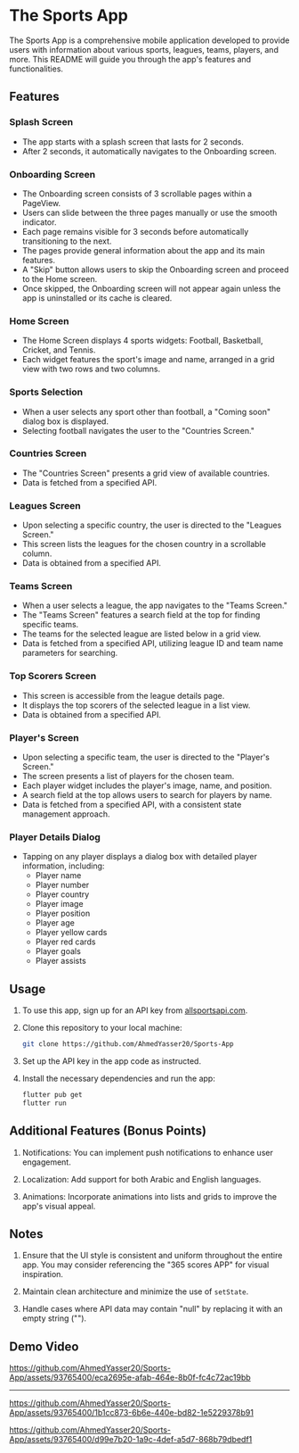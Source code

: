 # The Sports App

The Sports App is a comprehensive mobile application developed to provide users with information about various sports, leagues, teams, players, and more. This README will guide you through the app's features and functionalities.

## Features

### Splash Screen

- The app starts with a splash screen that lasts for 2 seconds.
- After 2 seconds, it automatically navigates to the Onboarding screen.

### Onboarding Screen

- The Onboarding screen consists of 3 scrollable pages within a PageView.
- Users can slide between the three pages manually or use the smooth indicator.
- Each page remains visible for 3 seconds before automatically transitioning to the next.
- The pages provide general information about the app and its main features.
- A "Skip" button allows users to skip the Onboarding screen and proceed to the Home screen.
- Once skipped, the Onboarding screen will not appear again unless the app is uninstalled or its cache is cleared.

### Home Screen

- The Home Screen displays 4 sports widgets: Football, Basketball, Cricket, and Tennis.
- Each widget features the sport's image and name, arranged in a grid view with two rows and two columns.

### Sports Selection

- When a user selects any sport other than football, a "Coming soon" dialog box is displayed.
- Selecting football navigates the user to the "Countries Screen."

### Countries Screen

- The "Countries Screen" presents a grid view of available countries.
- Data is fetched from a specified API.

### Leagues Screen

- Upon selecting a specific country, the user is directed to the "Leagues Screen."
- This screen lists the leagues for the chosen country in a scrollable column.
- Data is obtained from a specified API.

### Teams Screen

- When a user selects a league, the app navigates to the "Teams Screen."
- The "Teams Screen" features a search field at the top for finding specific teams.
- The teams for the selected league are listed below in a grid view.
- Data is fetched from a specified API, utilizing league ID and team name parameters for searching.

### Top Scorers Screen

- This screen is accessible from the league details page.
- It displays the top scorers of the selected league in a list view.
- Data is obtained from a specified API.

### Player's Screen

- Upon selecting a specific team, the user is directed to the "Player's Screen."
- The screen presents a list of players for the chosen team.
- Each player widget includes the player's image, name, and position.
- A search field at the top allows users to search for players by name.
- Data is fetched from a specified API, with a consistent state management approach.

### Player Details Dialog

- Tapping on any player displays a dialog box with detailed player information, including:
  - Player name
  - Player number
  - Player country
  - Player image
  - Player position
  - Player age
  - Player yellow cards
  - Player red cards
  - Player goals
  - Player assists

## Usage

1. To use this app, sign up for an API key from [allsportsapi.com](https://allsportsapi.com/).

2. Clone this repository to your local machine:

   ```bash
   git clone https://github.com/AhmedYasser20/Sports-App
   ```

3. Set up the API key in the app code as instructed.

4. Install the necessary dependencies and run the app:

   ```bash
   flutter pub get
   flutter run
   ```

## Additional Features (Bonus Points)

1. Notifications: You can implement push notifications to enhance user engagement.

2. Localization: Add support for both Arabic and English languages.

3. Animations: Incorporate animations into lists and grids to improve the app's visual appeal.

## Notes

1. Ensure that the UI style is consistent and uniform throughout the entire app. You may consider referencing the "365 scores APP" for visual inspiration.

2. Maintain clean architecture and minimize the use of `setState`.

3. Handle cases where API data may contain "null" by replacing it with an empty string ("").

## Demo Video
https://github.com/AhmedYasser20/Sports-App/assets/93765400/eca2695e-afab-464e-8b0f-fc4c72ac19bb

---
https://github.com/AhmedYasser20/Sports-App/assets/93765400/1b1cc873-6b6e-440e-bd82-1e5229378b91





https://github.com/AhmedYasser20/Sports-App/assets/93765400/d99e7b20-1a9c-4def-a5d7-868b79dbedf1


